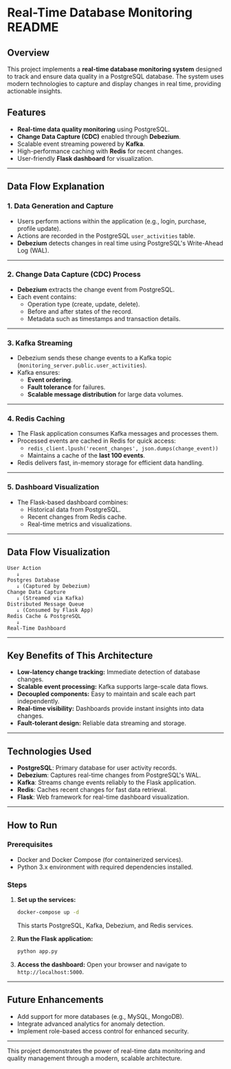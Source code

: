 # Real-Time Database Monitoring README

## Overview
This project implements a **real-time database monitoring system** designed to track and ensure data quality in a PostgreSQL database. The system uses modern technologies to capture and display changes in real time, providing actionable insights.

## Features
- **Real-time data quality monitoring** using PostgreSQL.
- **Change Data Capture (CDC)** enabled through **Debezium**.
- Scalable event streaming powered by **Kafka**.
- High-performance caching with **Redis** for recent changes.
- User-friendly **Flask dashboard** for visualization.

---

## Data Flow Explanation

### 1. Data Generation and Capture
- Users perform actions within the application (e.g., login, purchase, profile update).
- Actions are recorded in the PostgreSQL `user_activities` table.
- **Debezium** detects changes in real time using PostgreSQL's Write-Ahead Log (WAL).

---

### 2. Change Data Capture (CDC) Process
- **Debezium** extracts the change event from PostgreSQL.
- Each event contains:
  - Operation type (create, update, delete).
  - Before and after states of the record.
  - Metadata such as timestamps and transaction details.

---

### 3. Kafka Streaming
- Debezium sends these change events to a Kafka topic (`monitoring_server.public.user_activities`).
- Kafka ensures:
  - **Event ordering**.
  - **Fault tolerance** for failures.
  - **Scalable message distribution** for large data volumes.

---

### 4. Redis Caching
- The Flask application consumes Kafka messages and processes them.
- Processed events are cached in Redis for quick access:
  - `redis_client.lpush('recent_changes', json.dumps(change_event))`
  - Maintains a cache of the **last 100 events**.
- Redis delivers fast, in-memory storage for efficient data handling.

---

### 5. Dashboard Visualization
- The Flask-based dashboard combines:
  - Historical data from PostgreSQL.
  - Recent changes from Redis cache.
  - Real-time metrics and visualizations.

---

## Data Flow Visualization
```plaintext
User Action 
   ↓
Postgres Database 
   ↓ (Captured by Debezium)
Change Data Capture 
   ↓ (Streamed via Kafka)
Distributed Message Queue 
   ↓ (Consumed by Flask App)
Redis Cache & PostgreSQL 
   ↓
Real-Time Dashboard
```

---

## Key Benefits of This Architecture
- **Low-latency change tracking:** Immediate detection of database changes.
- **Scalable event processing:** Kafka supports large-scale data flows.
- **Decoupled components:** Easy to maintain and scale each part independently.
- **Real-time visibility:** Dashboards provide instant insights into data changes.
- **Fault-tolerant design:** Reliable data streaming and storage.

---

## Technologies Used
- **PostgreSQL**: Primary database for user activity records.
- **Debezium**: Captures real-time changes from PostgreSQL's WAL.
- **Kafka**: Streams change events reliably to the Flask application.
- **Redis**: Caches recent changes for fast data retrieval.
- **Flask**: Web framework for real-time dashboard visualization.

---

## How to Run
### Prerequisites
- Docker and Docker Compose (for containerized services).
- Python 3.x environment with required dependencies installed.

### Steps
1. **Set up the services:**
   ```bash
   docker-compose up -d
   ```
   This starts PostgreSQL, Kafka, Debezium, and Redis services.

2. **Run the Flask application:**
   ```bash
   python app.py
   ```

3. **Access the dashboard:**
   Open your browser and navigate to `http://localhost:5000`.

---

## Future Enhancements
- Add support for more databases (e.g., MySQL, MongoDB).
- Integrate advanced analytics for anomaly detection.
- Implement role-based access control for enhanced security.

---

This project demonstrates the power of real-time data monitoring and quality management through a modern, scalable architecture.
